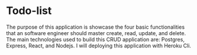 # Todo-list
The purpose of this application is showcase the four basic functionalities that an software engineer should master create, read, update, and delete. The main technologies used to build this CRUD application are: Postgres, Express, React, and Nodejs. I will deploying this application with Heroku Cli.
